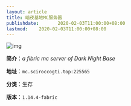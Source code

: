 ```yaml
---
layout: article
title: 暗夜基地MC服务器
publishdate:       2020-02-03T11:00:00+08:00
lastmod:    2020-02-03T11:00:00+08:00
---
```


![img](https://tietu.mclists.cn/banner/mc.sciroccogti.top_25565.jpg)

**简介**：*a fibric mc server of Dark Night Base*

**地址**：`mc.sciroccogti.top:225565`

**分类**：生存

**版本**：`1.14.4-fabric`
